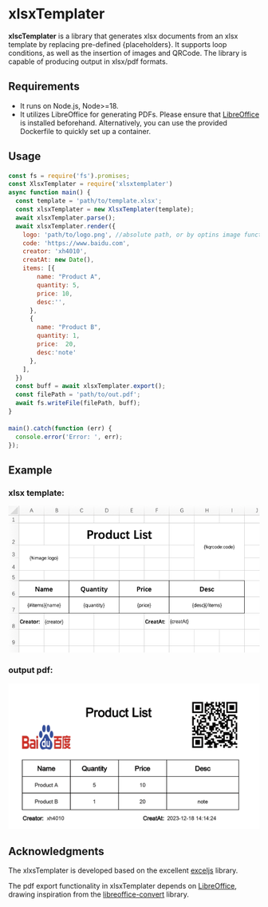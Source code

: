 # xlsxTemplater
**xlscTemplater** is a library that generates xlsx documents from an xlsx template by replacing pre-defined {placeholders}. It supports loop conditions, as well as the insertion of images and QRCode. The library is capable of producing output in xlsx/pdf formats.

## Requirements
- It runs on Node.js, Node>=18.
- It utilizes LibreOffice for generating PDFs. Please ensure that [LibreOffice](https://www.libreoffice.org/) is installed beforehand. Alternatively, you can use the provided Dockerfile to quickly set up a container.
  
## Usage
```javascript
const fs = require('fs').promises;
const XlsxTemplater = require('xlsxtemplater')
async function main() {
  const template = 'path/to/template.xlsx';
  const xlsxTemplater = new XlsxTemplater(template);
  await xlsxTemplater.parse();
  await xlsxTemplater.render({
    logo: 'path/to/logo.png', //absolute path, or by optins image function convert to absolute path
    code: 'https://www.baidu.com',
    creator: 'xh4010',
    creatAt: new Date(),
    items: [{
        name: "Product A",
        quantity: 5,
        price: 10,
        desc:'',
      },
      {
        name: "Product B",
        quantity: 1,
        price:  20,
        desc:'note'
      },
    ],
  })
  const buff = await xlsxTemplater.export();
  const filePath = 'path/to/out.pdf';
  await fs.writeFile(filePath, buff);
}

main().catch(function (err) {
  console.error('Error: ', err);
});
```

## Example
### xlsx template:
![](images/xlsx.png)
### output pdf:
![](images/pdf.png)

## Acknowledgments
The xlxsTemplater is developed based on the excellent [exceljs](https://github.com/exceljs/exceljs) library.

The pdf export functionality in xlsxTemplater depends on [LibreOffice](https://www.libreoffice.org/), drawing inspiration from the [libreoffice-convert](https://github.com/elwerene/libreoffice-convert) library.

